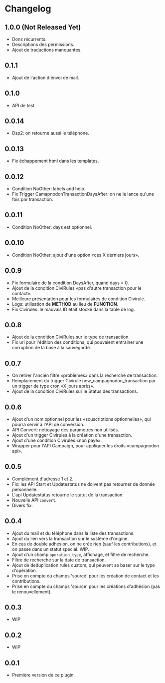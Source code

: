 
# Changelog

## 1.0.0 (Not Released Yet)

* Dons récurrents.
* Descriptions des permissions.
* Ajout de traductions manquantes.

## 0.1.1

* Ajout de l'action d'envoi de mail.

## 0.1.0

* API de test.

## 0.0.14

* Dsp2: on retourne aussi le téléphone.

## 0.0.13

* Fix échappement html dans les templates.

## 0.0.12

* Condition NoOther: labels and help.
* Fix Trigger CamapnodonTransactionDaysAfter: on ne le lance qu'une fois par transaction.

## 0.0.11

* Condition NoOther: days est optionnel.

## 0.0.10

* Condition NoOther: ajout d'une option «ces X derniers jours».

## 0.0.9

* Fix formulaire de la condition DaysAfter, quand days = 0.
* Ajout de la condition CiviRules «pas d'autre transaction pour le contact».
* Meilleure présentation pour les formulaires de condition Civirule.
* Logs: utilisation de __METHOD__ au lieu de __FUNCTION__.
* Fix Civirules: le mauvais ID était stocké dans la table de log.

## 0.0.8

* Ajout de la condition CiviRules sur le type de transaction.
* Fix url pour l'édition des conditions, qui pouvaient entrainer une corruption de la base à la sauvegarde.

## 0.0.7

* On retirer l'ancien filtre «problèmes» dans la recherche de transaction.
* Remplacement du trigger Civirule new_campagnodon_transaction par un trigger de type cron «X jours après».
* Ajout de la condition CiviRules sur le Status des transactions.

## 0.0.6

* Ajout d'un nom optionnel pour les «souscriptions optionnelles», qui pourra servir à l'API de conversion.
* API Convert: nettoyage des paramètres non utilisés.
* Ajout d'un trigger Civirules à la création d'une transaction.
* Ajout d'une condition Civirules «non payé».
* Wrapper pour l'API Campaign, pour appliquer les droits «campagnodon api».

## 0.0.5

* Complément d'adresse 1 et 2.
* Fix: les API Start et Updatestatus ne doivent pas retourner de donnée personnelle.
* L'api Updatestatus retourne le statut de la transaction.
* Nouvelle API `convert`.
* Divers fix.

## 0.0.4

* Ajout du mail et du téléphone dans la liste des transactions.
* Ajout du lien vers la transaction sur le système d'origine.
* En cas de double adhésion, on ne créé rien (sauf les contributions), et on passe dans un statut spécial. WIP.
* Ajout d'un champ `operation_type`, affichage, et filtre de recherche.
* Filtre de recherche sur la date de transaction.
* Ajout de deduplication rules custom, qui peuvent se baser sur le type d'opération.
* Prise en compte du champs 'source' pour les création de contact et les contributions.
* Prise en compte du champs 'source' pour les créations d'adhésion (pas le renouvellement).

## 0.0.3

* WIP

## 0.0.2

* WIP

## 0.0.1

* Première version de ce plugin.
